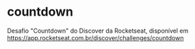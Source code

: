 # countdown
Desafio "Countdown" do Discover da Rocketseat, disponível em https://app.rocketseat.com.br/discover/challenges/countdown
